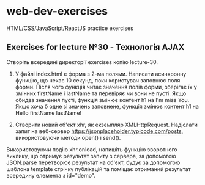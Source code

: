# web-dev-exercises

HTML/CSS/JavaScript/ReactJS practice exercises

## Exercises for lecture №30 - Технологія AJAX

Створіть всередині директорії exercises копію lecture-30. 

1. У файлі index.html є форма з 2-ма полями. Написати асинхронну функцію, що чекає 10 секунд, поки користувач заповнює поля форми. Після чого функція читає значення полів форми, зберігає їх у змінних firstName і lastName та перевіряє чи вони не пусті.
Якщо обидва значення пусті, функція змінює контент h1 на I'm miss You.
Якщо хоча б одне зі значень заповнене, функція змінює контент h1 на Hello firstName lastName!     


2. Створити новий об'єкт xhr, як екземпляр XMLHttpRequest. Надіслати запит на веб-сервер https://jsonplaceholder.typicode.com/posts, використовуючи методи open() і send(). 

Використовуючи подію xhr.onload, напишіть функцію зворотного виклику, що отримує результат запиту з сервера, за допомогою JSON.parse перетворює результат на об'єкт, будує за допомогою шаблона template стрічку публікацій та поміщає отриманий результат всередину елемента з id="demo". 
